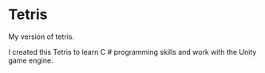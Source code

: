 # Tetris
My version of tetris.

I created this Tetris to learn C # programming skills and work with the Unity game engine.
